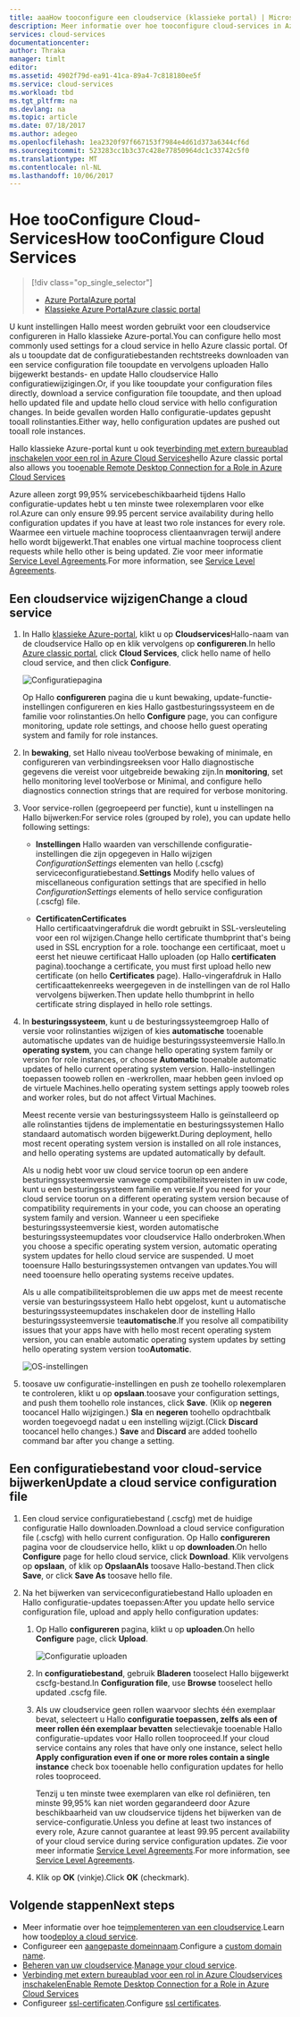 ```yaml
---
title: aaaHow tooconfigure een cloudservice (klassieke portal) | Microsoft Docs
description: Meer informatie over hoe tooconfigure cloud-services in Azure. Informatie over tooupdate Hallo cloud-serviceconfiguratie en toorole exemplaren van externe toegang configureren.
services: cloud-services
documentationcenter: 
author: Thraka
manager: timlt
editor: 
ms.assetid: 4902f79d-ea91-41ca-89a4-7c818180ee5f
ms.service: cloud-services
ms.workload: tbd
ms.tgt_pltfrm: na
ms.devlang: na
ms.topic: article
ms.date: 07/18/2017
ms.author: adegeo
ms.openlocfilehash: 1ea2320f97f667153f7984e4d61d373a6344cf6d
ms.sourcegitcommit: 523283cc1b3c37c428e77850964dc1c33742c5f0
ms.translationtype: MT
ms.contentlocale: nl-NL
ms.lasthandoff: 10/06/2017
---
```

# <a name="how-tooconfigure-cloud-services"></a><span data-ttu-id="ab558-104">Hoe tooConfigure Cloud-Services</span><span class="sxs-lookup"><span data-stu-id="ab558-104">How tooConfigure Cloud Services</span></span>
> [!div class="op_single_selector"]
> * [<span data-ttu-id="ab558-105">Azure Portal</span><span class="sxs-lookup"><span data-stu-id="ab558-105">Azure portal</span></span>](cloud-services-how-to-configure-portal.md)
> * [<span data-ttu-id="ab558-106">Klassieke Azure Portal</span><span class="sxs-lookup"><span data-stu-id="ab558-106">Azure classic portal</span></span>](cloud-services-how-to-configure.md)
> 
> 

<span data-ttu-id="ab558-107">U kunt instellingen Hallo meest worden gebruikt voor een cloudservice configureren in Hallo klassieke Azure-portal.</span><span class="sxs-lookup"><span data-stu-id="ab558-107">You can configure hello most commonly used settings for a cloud service in hello Azure classic portal.</span></span> <span data-ttu-id="ab558-108">Of als u tooupdate dat de configuratiebestanden rechtstreeks downloaden van een service configuration file tooupdate en vervolgens uploaden Hallo bijgewerkt bestands- en update Hallo cloudservice Hallo configuratiewijzigingen.</span><span class="sxs-lookup"><span data-stu-id="ab558-108">Or, if you like tooupdate your configuration files directly, download a service configuration file tooupdate, and then upload hello updated file and update hello cloud service with hello configuration changes.</span></span> <span data-ttu-id="ab558-109">In beide gevallen worden Hallo configuratie-updates gepusht tooall rolinstanties.</span><span class="sxs-lookup"><span data-stu-id="ab558-109">Either way, hello configuration updates are pushed out tooall role instances.</span></span>

<span data-ttu-id="ab558-110">Hallo klassieke Azure-portal kunt u ook te[verbinding met extern bureaublad inschakelen voor een rol in Azure Cloud Services](cloud-services-role-enable-remote-desktop.md)</span><span class="sxs-lookup"><span data-stu-id="ab558-110">hello Azure classic portal also allows you too[enable Remote Desktop Connection for a Role in Azure Cloud Services](cloud-services-role-enable-remote-desktop.md)</span></span>

<span data-ttu-id="ab558-111">Azure alleen zorgt 99,95% servicebeschikbaarheid tijdens Hallo configuratie-updates hebt u ten minste twee rolexemplaren voor elke rol.</span><span class="sxs-lookup"><span data-stu-id="ab558-111">Azure can only ensure 99.95 percent service availability during hello configuration updates if you have at least two role instances for every role.</span></span> <span data-ttu-id="ab558-112">Waarmee een virtuele machine tooprocess clientaanvragen terwijl andere hello wordt bijgewerkt.</span><span class="sxs-lookup"><span data-stu-id="ab558-112">That enables one virtual machine tooprocess client requests while hello other is being updated.</span></span> <span data-ttu-id="ab558-113">Zie voor meer informatie [Service Level Agreements](https://azure.microsoft.com/support/legal/sla/).</span><span class="sxs-lookup"><span data-stu-id="ab558-113">For more information, see [Service Level Agreements](https://azure.microsoft.com/support/legal/sla/).</span></span>

## <a name="change-a-cloud-service"></a><span data-ttu-id="ab558-114">Een cloudservice wijzigen</span><span class="sxs-lookup"><span data-stu-id="ab558-114">Change a cloud service</span></span>
1. <span data-ttu-id="ab558-115">In Hallo [klassieke Azure-portal](http://manage.windowsazure.com/), klikt u op **Cloudservices**Hallo-naam van de cloudservice Hallo op en klik vervolgens op **configureren**.</span><span class="sxs-lookup"><span data-stu-id="ab558-115">In hello [Azure classic portal](http://manage.windowsazure.com/), click **Cloud Services**, click hello name of hello cloud service, and then click **Configure**.</span></span>
   
    ![Configuratiepagina](./media/cloud-services-how-to-configure/CloudServices_ConfigurePage1.png)
   
    <span data-ttu-id="ab558-117">Op Hallo **configureren** pagina die u kunt bewaking, update-functie-instellingen configureren en kies Hallo gastbesturingssysteem en de familie voor rolinstanties.</span><span class="sxs-lookup"><span data-stu-id="ab558-117">On hello **Configure** page, you can configure monitoring, update role settings, and choose hello guest operating system and family for role instances.</span></span> 
2. <span data-ttu-id="ab558-118">In **bewaking**, set Hallo niveau tooVerbose bewaking of minimale, en configureren van verbindingsreeksen voor Hallo diagnostische gegevens die vereist voor uitgebreide bewaking zijn.</span><span class="sxs-lookup"><span data-stu-id="ab558-118">In **monitoring**, set hello monitoring level tooVerbose or Minimal, and configure hello diagnostics connection strings that are required for verbose monitoring.</span></span>
3. <span data-ttu-id="ab558-119">Voor service-rollen (gegroepeerd per functie), kunt u instellingen na Hallo bijwerken:</span><span class="sxs-lookup"><span data-stu-id="ab558-119">For service roles (grouped by role), you can update hello following settings:</span></span>
   
    * <span data-ttu-id="ab558-120">**Instellingen** Hallo waarden van verschillende configuratie-instellingen die zijn opgegeven in Hallo wijzigen *ConfigurationSettings* elementen van hello (.cscfg) serviceconfiguratiebestand.</span><span class="sxs-lookup"><span data-stu-id="ab558-120">**Settings** Modify hello values of miscellaneous configuration settings that are specified in hello *ConfigurationSettings* elements of hello service configuration (.cscfg) file.</span></span>

    * <span data-ttu-id="ab558-121">**Certificaten**</span><span class="sxs-lookup"><span data-stu-id="ab558-121">**Certificates**</span></span>  
        <span data-ttu-id="ab558-122">Hallo certificaatvingerafdruk die wordt gebruikt in SSL-versleuteling voor een rol wijzigen.</span><span class="sxs-lookup"><span data-stu-id="ab558-122">Change hello certificate thumbprint that's being used in SSL encryption for a role.</span></span> <span data-ttu-id="ab558-123">toochange een certificaat, moet u eerst het nieuwe certificaat Hallo uploaden (op Hallo **certificaten** pagina).</span><span class="sxs-lookup"><span data-stu-id="ab558-123">toochange a certificate, you must first upload hello new certificate (on hello **Certificates** page).</span></span> <span data-ttu-id="ab558-124">Hallo-vingerafdruk in Hallo certificaattekenreeks weergegeven in de instellingen van de rol Hallo vervolgens bijwerken.</span><span class="sxs-lookup"><span data-stu-id="ab558-124">Then update hello thumbprint in hello certificate string displayed in hello role settings.</span></span>
4. <span data-ttu-id="ab558-125">In **besturingssysteem**, kunt u de besturingssysteemgroep Hallo of versie voor rolinstanties wijzigen of kies **automatische** tooenable automatische updates van de huidige besturingssysteemversie Hallo.</span><span class="sxs-lookup"><span data-stu-id="ab558-125">In **operating system**, you can change hello operating system family or version for role instances, or choose **Automatic** tooenable automatic updates of hello current operating system version.</span></span> <span data-ttu-id="ab558-126">Hallo-instellingen toepassen tooweb rollen en -werkrollen, maar hebben geen invloed op de virtuele Machines.</span><span class="sxs-lookup"><span data-stu-id="ab558-126">hello operating system settings apply tooweb roles and worker roles, but do not affect Virtual Machines.</span></span>
   
    <span data-ttu-id="ab558-127">Meest recente versie van besturingssysteem Hallo is geïnstalleerd op alle rolinstanties tijdens de implementatie en besturingssystemen Hallo standaard automatisch worden bijgewerkt.</span><span class="sxs-lookup"><span data-stu-id="ab558-127">During deployment, hello most recent operating system version is installed on all role instances, and hello operating systems are updated automatically by default.</span></span> 
   
    <span data-ttu-id="ab558-128">Als u nodig hebt voor uw cloud service toorun op een andere besturingssysteemversie vanwege compatibiliteitsvereisten in uw code, kunt u een besturingssysteem familie en versie.</span><span class="sxs-lookup"><span data-stu-id="ab558-128">If you need for your cloud service toorun on a different operating system version because of compatibility requirements in your code, you can choose an operating system family and version.</span></span> <span data-ttu-id="ab558-129">Wanneer u een specifieke besturingssysteemversie kiest, worden automatische besturingssysteemupdates voor cloudservice Hallo onderbroken.</span><span class="sxs-lookup"><span data-stu-id="ab558-129">When you choose a specific operating system version, automatic operating system updates for hello cloud service are suspended.</span></span> <span data-ttu-id="ab558-130">U moet tooensure Hallo besturingssystemen ontvangen van updates.</span><span class="sxs-lookup"><span data-stu-id="ab558-130">You will need tooensure hello operating systems receive updates.</span></span>
   
    <span data-ttu-id="ab558-131">Als u alle compatibiliteitsproblemen die uw apps met de meest recente versie van besturingssysteem Hallo hebt opgelost, kunt u automatische besturingssysteemupdates inschakelen door de instelling Hallo besturingssysteemversie te**automatische**.</span><span class="sxs-lookup"><span data-stu-id="ab558-131">If you resolve all compatibility issues that your apps have with hello most recent operating system version, you can enable automatic operating system updates by setting hello operating system version too**Automatic**.</span></span> 
   
    ![OS-instellingen](./media/cloud-services-how-to-configure/CloudServices_ConfigurePage_OSSettings.png)
5. <span data-ttu-id="ab558-133">toosave uw configuratie-instellingen en push ze toohello rolexemplaren te controleren, klikt u op **opslaan**.</span><span class="sxs-lookup"><span data-stu-id="ab558-133">toosave your configuration settings, and push them toohello role instances, click **Save**.</span></span> <span data-ttu-id="ab558-134">(Klik op **negeren** toocancel Hallo wijzigingen.) **Sla** en **negeren** toohello opdrachtbalk worden toegevoegd nadat u een instelling wijzigt.</span><span class="sxs-lookup"><span data-stu-id="ab558-134">(Click **Discard** toocancel hello changes.) **Save** and **Discard** are added toohello command bar after you change a setting.</span></span>

## <a name="update-a-cloud-service-configuration-file"></a><span data-ttu-id="ab558-135">Een configuratiebestand voor cloud-service bijwerken</span><span class="sxs-lookup"><span data-stu-id="ab558-135">Update a cloud service configuration file</span></span>
1. <span data-ttu-id="ab558-136">Een cloud service configuratiebestand (.cscfg) met de huidige configuratie Hallo downloaden.</span><span class="sxs-lookup"><span data-stu-id="ab558-136">Download a cloud service configuration file (.cscfg) with hello current configuration.</span></span> <span data-ttu-id="ab558-137">Op Hallo **configureren** pagina voor de cloudservice hello, klikt u op **downloaden**.</span><span class="sxs-lookup"><span data-stu-id="ab558-137">On hello **Configure** page for hello cloud service, click **Download**.</span></span> <span data-ttu-id="ab558-138">Klik vervolgens op **opslaan**, of klik op **OpslaanAls** toosave Hallo-bestand.</span><span class="sxs-lookup"><span data-stu-id="ab558-138">Then click **Save**, or click **Save As** toosave hello file.</span></span>
2. <span data-ttu-id="ab558-139">Na het bijwerken van serviceconfiguratiebestand Hallo uploaden en Hallo configuratie-updates toepassen:</span><span class="sxs-lookup"><span data-stu-id="ab558-139">After you update hello service configuration file, upload and apply hello configuration updates:</span></span>
   
   1. <span data-ttu-id="ab558-140">Op Hallo **configureren** pagina, klikt u op **uploaden**.</span><span class="sxs-lookup"><span data-stu-id="ab558-140">On hello **Configure** page, click **Upload**.</span></span>
      
       ![Configuratie uploaden](./media/cloud-services-how-to-configure/CloudServices_UploadConfigFile.png)
   2. <span data-ttu-id="ab558-142">In **configuratiebestand**, gebruik **Bladeren** tooselect Hallo bijgewerkt cscfg-bestand.</span><span class="sxs-lookup"><span data-stu-id="ab558-142">In **Configuration file**, use **Browse** tooselect hello updated .cscfg file.</span></span>
   3. <span data-ttu-id="ab558-143">Als uw cloudservice geen rollen waarvoor slechts één exemplaar bevat, selecteert u Hallo **configuratie toepassen, zelfs als een of meer rollen één exemplaar bevatten** selectievakje tooenable Hallo configuratie-updates voor Hallo rollen tooproceed.</span><span class="sxs-lookup"><span data-stu-id="ab558-143">If your cloud service contains any roles that have only one instance, select hello **Apply configuration even if one or more roles contain a single instance** check box tooenable hello configuration updates for hello roles tooproceed.</span></span>
      
       <span data-ttu-id="ab558-144">Tenzij u ten minste twee exemplaren van elke rol definiëren, ten minste 99,95% kan niet worden gegarandeerd door Azure beschikbaarheid van uw cloudservice tijdens het bijwerken van de service-configuratie.</span><span class="sxs-lookup"><span data-stu-id="ab558-144">Unless you define at least two instances of every role, Azure cannot guarantee at least 99.95 percent availability of your cloud service during service configuration updates.</span></span> <span data-ttu-id="ab558-145">Zie voor meer informatie [Service Level Agreements](https://azure.microsoft.com/support/legal/sla/).</span><span class="sxs-lookup"><span data-stu-id="ab558-145">For more information, see [Service Level Agreements](https://azure.microsoft.com/support/legal/sla/).</span></span>
   4. <span data-ttu-id="ab558-146">Klik op **OK** (vinkje).</span><span class="sxs-lookup"><span data-stu-id="ab558-146">Click **OK** (checkmark).</span></span> 

## <a name="next-steps"></a><span data-ttu-id="ab558-147">Volgende stappen</span><span class="sxs-lookup"><span data-stu-id="ab558-147">Next steps</span></span>
* <span data-ttu-id="ab558-148">Meer informatie over hoe te[implementeren van een cloudservice](cloud-services-how-to-create-deploy.md).</span><span class="sxs-lookup"><span data-stu-id="ab558-148">Learn how too[deploy a cloud service](cloud-services-how-to-create-deploy.md).</span></span>
* <span data-ttu-id="ab558-149">Configureer een [aangepaste domeinnaam](cloud-services-custom-domain-name.md).</span><span class="sxs-lookup"><span data-stu-id="ab558-149">Configure a [custom domain name](cloud-services-custom-domain-name.md).</span></span>
* <span data-ttu-id="ab558-150">[Beheren van uw cloudservice](cloud-services-how-to-manage.md).</span><span class="sxs-lookup"><span data-stu-id="ab558-150">[Manage your cloud service](cloud-services-how-to-manage.md).</span></span>
* [<span data-ttu-id="ab558-151">Verbinding met extern bureaublad voor een rol in Azure Cloudservices inschakelen</span><span class="sxs-lookup"><span data-stu-id="ab558-151">Enable Remote Desktop Connection for a Role in Azure Cloud Services</span></span>](cloud-services-role-enable-remote-desktop.md)
* <span data-ttu-id="ab558-152">Configureer [ssl-certificaten](cloud-services-configure-ssl-certificate.md).</span><span class="sxs-lookup"><span data-stu-id="ab558-152">Configure [ssl certificates](cloud-services-configure-ssl-certificate.md).</span></span>

